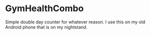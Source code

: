 # GymHealthCombo

Simple double day counter for whatever reason. I use this on my old Android phone that is on my nightstand.
